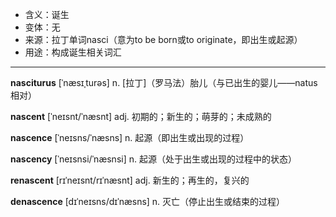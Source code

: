 - <span class="definition">含义：诞生</span>
- <span class="definition">变体：无</span>
- <span class="definition">来源：拉丁单词nasci（意为to be born或to originate，即出生或起源）</span>
- <span class="definition">用途：构成诞生相关词汇</span>

---

<span class="vocabulary">**nasciturus**</span> [ˈnæsɪˌturәs] n. [拉丁]（罗马法）胎儿（与已出生的婴儿——natus相对）

<span class="vocabulary">**nascent**</span> [ˈneɪsnt/ˈnæsnt] adj. 初期的；新生的；萌芽的；未成熟的

<span class="vocabulary">**nascence**</span> [ˈneɪsns/ˈnæsns] n. 起源（即出生或出现的过程）

<span class="vocabulary">**nascency**</span> [ˈneɪsnsi/ˈnæsnsi] n. 起源（处于出生或出现的过程中的状态）

<span class="vocabulary">**renascent**</span> [rɪˈneɪsnt/rɪˈnæsnt] adj. 新生的；再生的，复兴的

<span class="vocabulary">**denascence**</span> [dɪˈneɪsns/dɪˈnæsns] n. 灭亡（停止出生或结束的过程）

